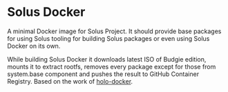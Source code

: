 # Solus Docker

A minimal Docker image for Solus Project. It should provide base packages for using Solus tooling for building Solus packages or even using Solus Docker on its own.

While building Solus Docker it downloads latest ISO of Budgie edition, mounts it to extract rootfs, removes every package except for those from system.base component and pushes the result to GitHub Container Registry. Based on the work of [holo-docker](https://github.com/SteamDeckHomebrew/holo-docker).
